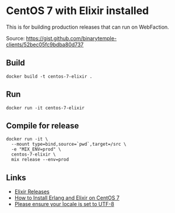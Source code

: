 # CentOS 7 with Elixir installed

This is for building production releases that can run on WebFaction.

Source: https://gist.github.com/binarytemple-clients/52bec05fc9bdba80d737

## Build

    docker build -t centos-7-elixir .

## Run

    docker run -it centos-7-elixir

## Compile for release

    docker run -it \
      --mount type=bind,source=`pwd`,target=/src \
      -e "MIX_ENV=prod" \
      centos-7-elixir \
      mix release --env=prod

## Links

- [Elixir Releases](https://github.com/elixir-lang/elixir/releases)
- [How to Install Erlang and Elixir on CentOS 7](https://myvpsource.com/install-erlang-elixir-centos-7)
- [Please ensure your locale is set to UTF-8](https://github.com/elixir-lang/elixir/issues/3548)
